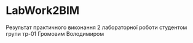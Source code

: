 # LabWork2BIM 
Результат практичного виконання 2 лабораторної роботи 
студентом групи тр-01 Громовим Володимиром
